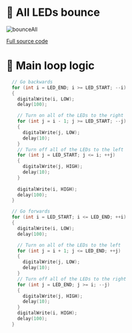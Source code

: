# 🦘 All LEDs bounce

![bounceAll](https://github.com/Edveika/Arduino-LED/assets/113787144/3144d23c-44c4-4641-b688-7e8e58a5524b)

[Full source code](https://github.com/Edveika/Arduino-LED/blob/main/BounceAll/BounceAll.ino)

# 🧠 Main loop logic

```c++
  // Go backwards
  for (int i = LED_END; i >= LED_START; --i)
  {
    digitalWrite(i, LOW);
    delay(100);

    // Turn on all of the LEDs to the right
    for (int j = i - 1; j >= LED_START; --j)
    {
      digitalWrite(j, LOW);
      delay(10);
    }
    // Turn off all of the LEDs to the left
    for (int j = LED_START; j <= i; ++j)
    {
      digitalWrite(j, HIGH);
      delay(10);
    }
    
    digitalWrite(i, HIGH);
    delay(100);
  }

  // Go forwards
  for (int i = LED_START; i <= LED_END; ++i)
  {
    digitalWrite(i, LOW);
    delay(100);

    // Turn on all of the LEDs to the left
    for (int j = i + 1; j <= LED_END; ++j)
    {
      digitalWrite(j, LOW);
      delay(10);
    }
    // Turn off all of the LEDs to the right
    for (int j = LED_END; j >= i; --j)
    {
      digitalWrite(j, HIGH);
      delay(10);
    }
    digitalWrite(i, HIGH);
    delay(100);
  }
```
